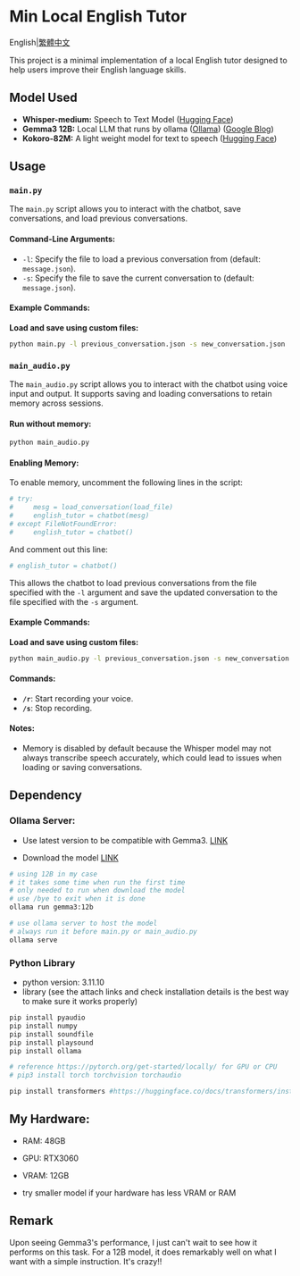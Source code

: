 # Min Local English Tutor

English|[繁體中文](./README_TW.md)

This project is a minimal implementation of a local English tutor designed to help users improve their English language skills.

## Model Used
* **Whisper-medium:** Speech to Text Model ([Hugging Face](https://huggingface.co/openai/whisper-medium))
* **Gemma3 12B:** Local LLM that runs by ollama ([Ollama](https://ollama.com/library/gemma3)) ([Google Blog](https://blog.google/technology/developers/gemma-3/))
* **Kokoro-82M:** A light weight model for text to speech ([Hugging Face](https://huggingface.co/hexgrad/Kokoro-82M))

## Usage
### `main.py`

The `main.py` script allows you to interact with the chatbot, save conversations, and load previous conversations.

#### Command-Line Arguments:
- `-l`: Specify the file to load a previous conversation from (default: `message.json`).
- `-s`: Specify the file to save the current conversation to (default: `message.json`).

#### Example Commands:
**Load and save using custom files:**
   ```bash
   python main.py -l previous_conversation.json -s new_conversation.json
   ```

### `main_audio.py`

The `main_audio.py` script allows you to interact with the chatbot using voice input and output. It supports saving and loading conversations to retain memory across sessions.

#### Run without memory:
   ```bash
   python main_audio.py
   ```

#### Enabling Memory:
To enable memory, uncomment the following lines in the script:

```python
# try:
#     mesg = load_conversation(load_file)
#     english_tutor = chatbot(mesg)
# except FileNotFoundError:
#     english_tutor = chatbot()
```

And comment out this line:

```python
# english_tutor = chatbot()
```

This allows the chatbot to load previous conversations from the file specified with the `-l` argument and save the updated conversation to the file specified with the `-s` argument.

#### Example Commands:
**Load and save using custom files:**
   ```bash
   python main_audio.py -l previous_conversation.json -s new_conversation.json
   ```

#### Commands:
- **`/r`**: Start recording your voice.
- **`/s`**: Stop recording.

#### Notes:
- Memory is disabled by default because the Whisper model may not always transcribe speech accurately, which could lead to issues when loading or saving conversations.

## Dependency

### Ollama Server:
* Use latest version to be compatible with Gemma3. [LINK](https://ollama.com/)

* Download the model [LINK](https://ollama.com/library/gemma3)

```bash
# using 12B in my case
# it takes some time when run the first time 
# only needed to run when download the model
# use /bye to exit when it is done
ollama run gemma3:12b

# use ollama server to host the model
# always run it before main.py or main_audio.py
ollama serve
```

### Python Library
* python version: 3.11.10
* library (see the attach links and check installation details is the best way to make sure it works properly)
```bash
pip install pyaudio
pip install numpy
pip install soundfile
pip install playsound
pip install ollama

# reference https://pytorch.org/get-started/locally/ for GPU or CPU
# pip3 install torch torchvision torchaudio

pip install transformers #https://huggingface.co/docs/transformers/installation
```

## My Hardware:
* RAM: 48GB
* GPU: RTX3060
* VRAM: 12GB

* try smaller model if your hardware has less VRAM or RAM 

## Remark
Upon seeing Gemma3's performance, I just can't wait to see how it performs on this task. For a 12B model, it does remarkably well on what I want with a simple instruction. It's crazy!!